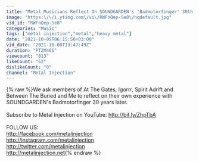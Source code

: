 ```yaml
---
title: "Metal Musicians Reflect On SOUNDGARDEN's 'Badmotorfinger' 30th Anniversary | Metal Injection"
image: "https:\/\/i.ytimg.com\/vi\/RWFnQep-Se8\/hqdefault.jpg"
vid_id: "RWFnQep-Se8"
categories: "Music"
tags: ["metal injection","metal","heavy metal"]
date: "2021-10-09T06:15:50+03:00"
vid_date: "2021-10-08T13:47:49Z"
duration: "PT2M46S"
viewcount: "813"
likeCount: "62"
dislikeCount: "0"
channel: "Metal Injection"
---
```

{% raw %}We ask members of At The Gates, Igorrr, Spirit Adrift and Between The Buried and Me to reflect on their own experience with SOUNDGARDEN's Badmotorfinger 30 years later. <br /><br />Subscribe to Metal Injection on YouTube: <a rel="nofollow" target="blank" href="http://bit.ly/ZhpTbA">http://bit.ly/ZhpTbA</a><br /><br />FOLLOW US:<br /><a rel="nofollow" target="blank" href="http://facebook.com/metalinjection">http://facebook.com/metalinjection</a><br /><a rel="nofollow" target="blank" href="http://instagram.com/metalinjection">http://instagram.com/metalinjection</a><br /><a rel="nofollow" target="blank" href="http://twitter.com/metalinjection">http://twitter.com/metalinjection</a><br /><a rel="nofollow" target="blank" href="http://metalinjection.net">http://metalinjection.net</a>{% endraw %}
